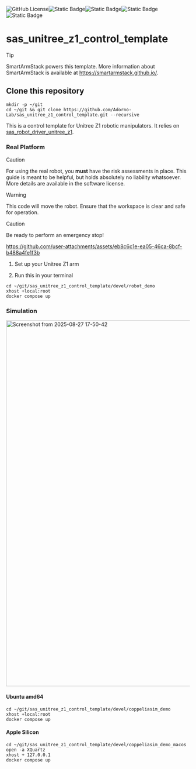 ![GitHub License](https://img.shields.io/github/license/Adorno-Lab/sas_robot_driver_unitree_z1)![Static Badge](https://img.shields.io/badge/ROS2-Jazzy-blue)![Static Badge](https://img.shields.io/badge/powered_by-DQ_Robotics-red)![Static Badge](https://img.shields.io/badge/SmartArmStack-green)![Static Badge](https://img.shields.io/badge/Ubuntu-24.04_LTS-orange)

# sas_unitree_z1_control_template

> [!TIP]
> SmartArmStack powers this template.
> More information about SmartArmStack is available at https://smartarmstack.github.io/.

## Clone this repository

```shell
mkdir -p ~/git
cd ~/git && git clone https://github.com/Adorno-Lab/sas_unitree_z1_control_template.git --recursive
```

This is a control template for Unitree Z1 robotic manipulators. It relies on [sas_robot_driver_unitree_z1](https://github.com/Adorno-Lab/sas_robot_driver_unitree_z1).

### Real Platform

> [!CAUTION]
> For using the real robot, you **must** have the risk assessments in place. 
> This guide is meant to be helpful, but holds absolutely no liability whatsoever. More details are available in the software license.

> [!WARNING]
> This code will move the robot. Ensure that the workspace is clear and safe for operation.

> [!CAUTION]
> Be ready to perform an emergency stop! 




https://github.com/user-attachments/assets/eb8c6c1e-ea05-46ca-8bcf-b488a4fe1f3b


1. Set up your Unitree Z1 arm

2. Run this in your terminal


```shell
cd ~/git/sas_unitree_z1_control_template/devel/robot_demo
xhost +local:root
docker compose up
```

### Simulation 

<img width="1000" alt="Screenshot from 2025-08-27 17-50-42" src="https://github.com/user-attachments/assets/ae205645-95c9-413d-81ef-e2ee3b33acb4" />

#### Ubuntu amd64

```shell
cd ~/git/sas_unitree_z1_control_template/devel/coppeliasim_demo
xhost +local:root
docker compose up
```

#### Apple Silicon

```shell
cd ~/git/sas_unitree_z1_control_template/devel/coppeliasim_demo_macos
open -a XQuartz
xhost + 127.0.0.1
docker compose up
```

